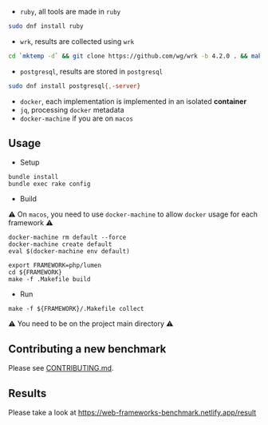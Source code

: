 - `ruby`, all tools are made in `ruby`

```sh
sudo dnf install ruby
```

- `wrk`, results are collected using `wrk`

```sh
cd `mktemp -d` && git clone https://github.com/wg/wrk -b 4.2.0 . && make && sudo mv wrk /usr/bin/
```

- `postgresql`, results are stored in `postgresql`

```sh
sudo dnf install postgresql{,-server}
```

- `docker`, each implementation is implemented in an isolated **container**
- `jq`, processing `docker` metadata
- `docker-machine` if you are on `macos`

## Usage

- Setup

```
bundle install
bundle exec rake config
```

- Build

:warning: On `macos`, you need to use `docker-machine` to allow `docker` usage
for each framework :warning:

```
docker-machine rm default --force
docker-machine create default
eval $(docker-machine env default)
```

```
export FRAMEWORK=php/lumen
cd ${FRAMEWORK}
make -f .Makefile build
```

- Run

```
make -f ${FRAMEWORK}/.Makefile collect
```

:warning: You need to be on the project main directory :warning:

## Contributing a new benchmark

Please see [CONTRIBUTING.md](CONTRIBUTING.md).

## Results

Please take a look at https://web-frameworks-benchmark.netlify.app/result
